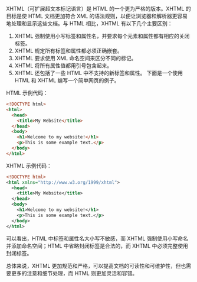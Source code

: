 XHTML（可扩展超文本标记语言）是 HTML 的一个更为严格的版本。XHTML 的目标是使 HTML 文档更加符合 XML 的语法规则，以便让浏览器和解析器更容易地处理和显示这些文档。与 HTML 相比，XHTML 有以下几个主要区别：

1. XHTML 强制使用小写标签和属性名，并要求每个元素和属性都有相应的关闭标签。
2. XHTML 规定所有标签和属性都必须正确嵌套。
3. XHTML 要求使用 XML 命名空间来区分不同的标记。
4. XHTML 将所有属性值都用引号包含起来。
5. XHTML 还包括了一些 HTML 中不支持的新标签和属性。
   下面是一个使用 HTML 和 XHTML 编写一个简单网页的例子。

HTML 示例代码：

```html
<!DOCTYPE html>
<html>
  <head>
    <title>My Website</title>
  </head>
  <body>
    <h1>Welcome to my website!</h1>
    <p>This is some example text.</p>
  </body>
</html>
```

XHTML 示例代码：

```xml
<!DOCTYPE html>
<html xmlns="http://www.w3.org/1999/xhtml">
  <head>
    <title>My Website</title>
  </head>
  <body>
    <h1>Welcome to my website!</h1>
    <p>This is some example text.</p>
  </body>
</html>
```

可以看出，HTML 中标签和属性名大小写不敏感，而 XHTML 强制使用小写命名并添加命名空间；HTML 中省略封闭标签是合法的，而 XHTML 中必须完整使用封闭标签。

总体来说，XHTML 更加规范和严格，可以提高文档的可读性和可维护性，但也需要更多的注意和细节处理，而 HTML 则更加灵活和容错。
